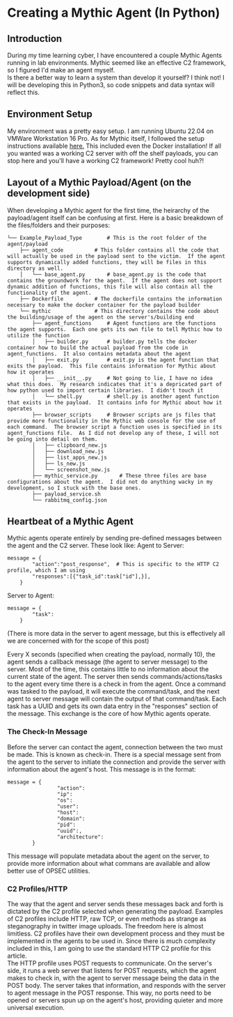 # Creating a Mythic Agent (In Python)
## Introduction
During my time learning cyber, I have encountered a couple Mythic Agents running in lab environments.  Mythic seemed like an effective C2 framework, so I figured I'd make an agent myself.  
Is there a better way to learn a system than develop it yourself?  I think not!  I will be developing this in Python3, so code snippets and data syntax will reflect this.

## Environment Setup
My environment was a pretty easy setup.  I am running Ubuntu 22.04 on VMWare Workstation 16 Pro. 
As for Mythic itself, I followed the setup instructions available [here.](https://docs.mythic-c2.net/installation)  This included even the Docker installation!
If all you wanted was a working C2 server with off the shelf payloads, you can stop here and you'll have a working C2 framework!  Pretty cool huh?!

## Layout of a Mythic Payload/Agent (on the development side)
When developing a Mythic agent for the first time, the heirarchy of the payload/agent itself can be confusing at first.  Here is a basic breakdown of the files/folders and their purposes:
```
└── Example_Payload_Type		# This is the root folder of the agent/payload
    ├── agent_code			# This folder contains all the code that will actually be used in the payload sent to the victim.  If the agent supports dynamically added functions, they will be files in this directory as well.
    │   └── base_agent.py		# base_agent.py is the code that contains the groundwork for the agent.  If the agent does not support dynamic addition of functions, this file will also contain all the functionality of the agent.
    ├── Dockerfile			# The dockerfile contains the information necessary to make the docker container for the payload builder
    └── mythic				# This directory contains the code about the building/usage of the agent on the server's/building end
        ├── agent_functions		# Agent functions are the functions the agent supports.  Each one gets its own file to tell Mythic how to utilize the function
        │   ├── builder.py		# builder.py tells the docker container how to build the actual payload from the code in agent_functions.  It also contains metadata about the agent
        │   ├── exit.py			# exit.py is the agent function that exits the payload.  This file contains information for Mythic about how it operates
        │   ├── __init__.py		# Not going to lie, I have no idea what this does.  My research indicates that it's a depricated part of how python used to import certain libraries.  I didn't touch it
        │   └── shell.py		# shell.py is another agent function that exists in the payload.  It contains info for Mythic about how it operates
        ├── browser_scripts		# Browser scripts are js files that provide more functionality in the Mythic web console for the use of each command.  The browser script a function uses is specified in its agent_functions file.  As I did not develop any of these, I will not be going into detail on them.   
        │   ├── clipboard_new.js	
        │   ├── download_new.js
        │   ├── list_apps_new.js
        │   ├── ls_new.js
        │   └── screenshot_new.js
        ├── mythic_service.py		# These three files are base configurations about the agent.  I did not do anything wacky in my development, so I stuck with the base ones.  
        ├── payload_service.sh
        └── rabbitmq_config.json

```

## Heartbeat of a Mythic Agent
Mythic agents operate entirely by sending pre-defined messages between the agent and the C2 server.  These look like:
Agent to Server:
```
message = {
		"action":"post_response",  # This is specific to the HTTP C2 profile, which I am using
		"responses":[{"task_id":task["id"],}],
	}
```
Server to Agent:
```
message = {
		"task":
	}
```
(There is more data in the server to agent message, but this is effectively all we are concerned with for the scope of this post)

Every X seconds (specified when creating the payload, normally 10), the agent sends a callback message (the agent to server message) to the server.  Most of the time, this contains little to no information about the current state of the agent.  The server then sends commands/actions/tasks to the agent every time there is a check in from the agent.  Once a command was tasked to the payload, it will execute the command/task, and the next agent to server message will contain the output of that command/task.  Each task has a UUID and gets its own data entry in the "responses" section of the message.  This exchange is the core of how Mythic agents operate. 

### The Check-In Message
Before the server can contact the agent, connection between the two must be made.  This is known as check-in.  There is a special message sent from the agent to the server to initiate the connection and provide the server with information about the agent's host.  This message is in the format:
```
message = {
                "action":
                "ip":
                "os":
                "user":
                "host":
                "domain":
                "pid":
                "uuid":,
                "architecture":
        }
```
This message will populate metadata about the agent on the server, to provide more information about what commans are available and allow better use of OPSEC utilities.  

###  C2 Profiles/HTTP
The way that the agent and server sends these messages back and forth is dictated by the C2 profile selected when generating the payload.  Examples of C2 profiles include HTTP, raw TCP, or even methods as strange as steganography in twitter image uploads.  The freedom here is almost limitless.  C2 profiles have their own development process and they must be implemented in the agents to be used in.  Since there is much complexity included in this, I am going to use the standard HTTP C2 profile for this article.  
The HTTP profile uses POST requests to communicate.  On the server's side, it runs a web server that listens for POST requests, which the agent makes to check in, with the agent to server message being the data in the POST body.  The server takes that information, and responds with the server to agent message in the POST response.  This way, no ports need to be opened or servers spun up on the agent's host, providing quieter and more universal execution. 





 
